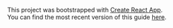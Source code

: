 This project was bootstrapped with [Create React App](https://github.com/facebookincubator/create-react-app).
<br>
You can find the most recent version of this guide [here](https://github.com/facebookincubator/create-react-app/blob/master/packages/react-scripts/template/README.md).